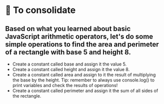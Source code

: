 # :rocket: To consolidate

## Based on what you learned about basic JavaScript arithmetic operators, let's do some simple operations to find the area and perimeter of a rectangle with base 5 and height 8.

- Create a constant called base and assign it the value 5.
- Create a constant called height and assign it the value 8.
- Create a constant called area and assign to it the result of multiplying the base by the height. Tip: remember to always use console.log() to print variables and check the results of operations!
- Create a constant called perimeter and assign it the sum of all sides of the rectangle.